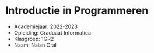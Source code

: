 # Introductie in Programmeren

- Academiejaar: 2022-2023
- Opleiding: Graduaat Informatica
- Klasgroep: 1GR2
- Naam: Nalan Oral

